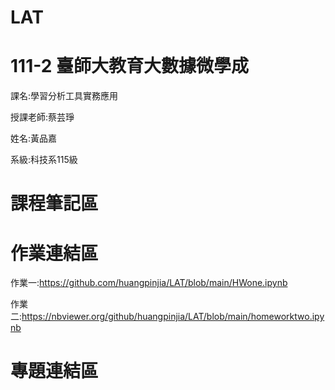# LAT
# 111-2 臺師大教育大數據微學成
課名:學習分析工具實務應用

授課老師:蔡芸琤

姓名:黃品嘉

系級:科技系115級


# 課程筆記區


# 作業連結區

作業一:https://github.com/huangpinjia/LAT/blob/main/HWone.ipynb

作業二:https://nbviewer.org/github/huangpinjia/LAT/blob/main/homeworktwo.ipynb

# 專題連結區
